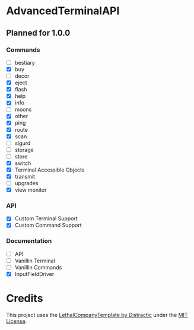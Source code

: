 # AdvancedTerminalAPI

## Planned for 1.0.0
### Commands
- [ ] bestiary
- [x] buy
- [ ] decor
- [x] eject
- [x] flash
- [x] help
- [x] info
- [ ] moons
- [x] other
- [x] ping
- [x] route
- [x] scan
- [ ] sigurd
- [ ] storage
- [ ] store
- [x] switch
- [x] Terminal Accessible Objects
- [x] transmit
- [ ] upgrades
- [x] view monitor

### API
- [x] Custom Terminal Support
- [x] Custom Command Support

### Documentation
- [ ] API 
- [ ] Vanillin Terminal
- [ ] Vanillin Commands
- [x] InputFieldDriver

# Credits
This project uses the [LethalCompanyTemplate by Distractic](https://github.com/Distractic/LethalCompanyTemplate) under the [MIT License](https://github.com/Distractic/LethalCompanyTemplate/blob/main/LICENSE).